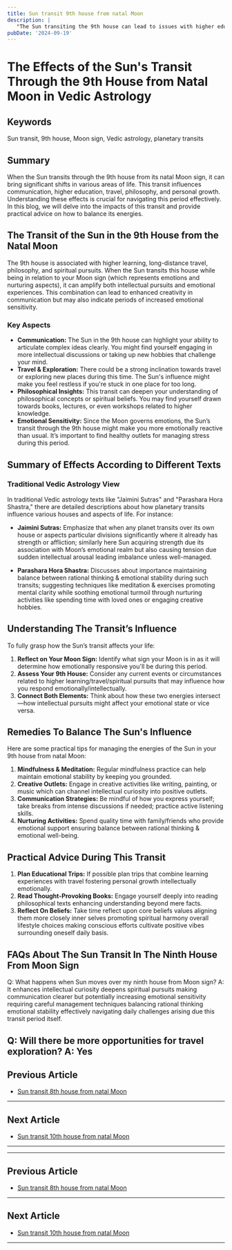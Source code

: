 ```yaml
---
title: Sun transit 9th house from natal Moon
description: |
   "The Sun transiting the 9th house can lead to issues with higher education
pubDate: '2024-09-19'
---
```


# The Effects of the Sun's Transit Through the 9th House from Natal Moon in Vedic Astrology

## Keywords
Sun transit, 9th house, Moon sign, Vedic astrology, planetary transits

## Summary
When the Sun transits through the 9th house from its natal Moon sign, it can bring significant shifts in various areas of life. This transit influences communication, higher education, travel, philosophy, and personal growth. Understanding these effects is crucial for navigating this period effectively. In this blog, we will delve into the impacts of this transit and provide practical advice on how to balance its energies.

## The Transit of the Sun in the 9th House from the Natal Moon

The 9th house is associated with higher learning, long-distance travel, philosophy, and spiritual pursuits. When the Sun transits this house while being in relation to your Moon sign (which represents emotions and nurturing aspects), it can amplify both intellectual pursuits and emotional experiences. This combination can lead to enhanced creativity in communication but may also indicate periods of increased emotional sensitivity.

### Key Aspects

- **Communication:** The Sun in the 9th house can highlight your ability to articulate complex ideas clearly. You might find yourself engaging in more intellectual discussions or taking up new hobbies that challenge your mind.
- **Travel & Exploration:** There could be a strong inclination towards travel or exploring new places during this time. The Sun's influence might make you feel restless if you're stuck in one place for too long.
- **Philosophical Insights:** This transit can deepen your understanding of philosophical concepts or spiritual beliefs. You may find yourself drawn towards books, lectures, or even workshops related to higher knowledge.
- **Emotional Sensitivity:** Since the Moon governs emotions, the Sun’s transit through the 9th house might make you more emotionally reactive than usual. It’s important to find healthy outlets for managing stress during this period.

## Summary of Effects According to Different Texts

### Traditional Vedic Astrology View

In traditional Vedic astrology texts like "Jaimini Sutras" and "Parashara Hora Shastra," there are detailed descriptions about how planetary transits influence various houses and aspects of life. For instance:

- **Jaimini Sutras:** Emphasize that when any planet transits over its own house or aspects particular divisions significantly where it already has strength or affliction; similarly here Sun acquiring strength due its association with Moon’s emotional realm but also causing tension due sudden intellectual arousal leading imbalance unless well-managed.

- **Parashara Hora Shastra:** Discusses about importance maintaining balance between rational thinking & emotional stability during such transits; suggesting techniques like meditation & exercises promoting mental clarity while soothing emotional turmoil through nurturing activities like spending time with loved ones or engaging creative hobbies.


## Understanding The Transit’s Influence

To fully grasp how the Sun’s transit affects your life:

1. **Reflect on Your Moon Sign:** Identify what sign your Moon is in as it will determine how emotionally responsive you'll be during this period.
2. **Assess Your 9th House:** Consider any current events or circumstances related to higher learning/travel/spiritual pursuits that may influence how you respond emotionally/intellectually.
3. **Connect Both Elements:** Think about how these two energies intersect—how intellectual pursuits might affect your emotional state or vice versa.


## Remedies To Balance The Sun's Influence

Here are some practical tips for managing the energies of the Sun in your 9th house from natal Moon:

1. **Mindfulness & Meditation:** Regular mindfulness practice can help maintain emotional stability by keeping you grounded.
2. **Creative Outlets:** Engage in creative activities like writing, painting, or music which can channel intellectual curiosity into positive outlets.
3. **Communication Strategies:** Be mindful of how you express yourself; take breaks from intense discussions if needed; practice active listening skills.
4. **Nurturing Activities:** Spend quality time with family/friends who provide emotional support ensuring balance between rational thinking & emotional well-being.


## Practical Advice During This Transit

1. **Plan Educational Trips:** If possible plan trips that combine learning experiences with travel fostering personal growth intellectually emotionally.
2. **Read Thought-Provoking Books:** Engage yourself deeply into reading philosophical texts enhancing understanding beyond mere facts.
3. **Reflect On Beliefs:** Take time reflect upon core beliefs values aligning them more closely inner selves promoting spiritual harmony overall lifestyle choices making conscious efforts cultivate positive vibes surrounding oneself daily basis.


## FAQs About The Sun Transit In The Ninth House From Moon Sign

Q: What happens when Sun moves over my ninth house from Moon sign?
A: It enhances intellectual curiosity deepens spiritual pursuits making communication clearer but potentially increasing emotional sensitivity requiring careful management techniques balancing rational thinking emotional stability effectively navigating daily challenges arising due this transit period itself.


Q: Will there be more opportunities for travel exploration?
A: Yes
---

## Previous Article
- [Sun transit 8th house from natal Moon](200108_Sun_transit_8th_house_from_natal_Moon.md)

---

## Next Article
- [Sun transit 10th house from natal Moon](200110_Sun_transit_10th_house_from_natal_Moon.md)

---
---

## Previous Article
- [Sun transit 8th house from natal Moon](200108_Sun_transit_8th_house_from_natal_Moon.md)

---

## Next Article
- [Sun transit 10th house from natal Moon](200110_Sun_transit_10th_house_from_natal_Moon.md)

---
